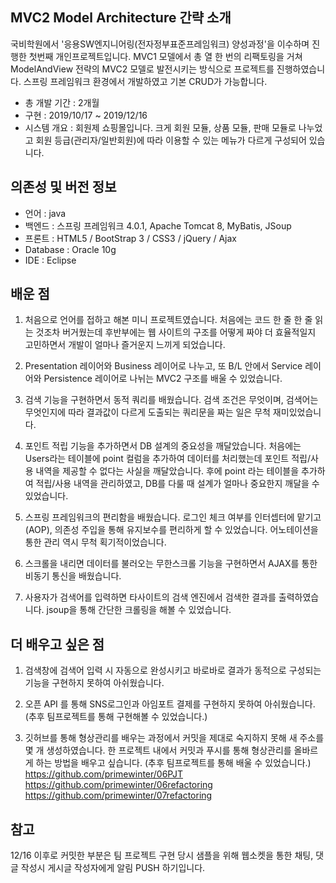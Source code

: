 ## MVC2 Model Architecture 간략 소개
국비학원에서 '응용SW엔지니어링(전자정부표준프레임워크) 양성과정'을 이수하며 진행한 첫번째 개인프로젝트입니다.
MVC1 모델에서 총 열 한 번의 리팩토링을 거쳐 ModelAndView 전략의 MVC2 모델로 발전시키는 방식으로 프로젝트를 진행하였습니다.
스프링 프레임워크 환경에서 개발하였고 기본 CRUD가 가능합니다.

+ 총 개발 기간 : 2개월
+ 구현 : 2019/10/17 ~ 2019/12/16
+ 시스템 개요 : 회원제 쇼핑몰입니다. 크게 회원 모듈, 상품 모듈, 판매 모듈로 나누었고 회원 등급(관리자/일반회원)에 따라 이용할 수 있는 메뉴가 다르게 구성되어 있습니다.



## 의존성 및 버전 정보
+ 언어 : java
+ 백엔드 : 스프링 프레임워크 4.0.1, Apache Tomcat 8, MyBatis, JSoup
+ 프론트 : HTML5 / BootStrap 3 / CSS3 / jQuery / Ajax 
+ Database : Oracle 10g
+ IDE : Eclipse 



## 배운 점
1. 처음으로 언어를 접하고 해본 미니 프로젝트였습니다. 처음에는 코드 한 줄 한 줄 읽는 것조차 버거웠는데 후반부에는 웹 사이트의 구조를 어떻게 짜야 더 효율적일지 고민하면서 개발이 얼마나 즐거운지 느끼게 되었습니다.

2. Presentation 레이어와 Business 레이어로 나누고, 또 B/L 안에서 Service 레이어와 Persistence 레이어로 나뉘는 MVC2 구조를 배울 수 있었습니다.

3. 검색 기능을 구현하면서 동적 쿼리를 배웠습니다. 검색 조건은 무엇이며, 검색어는 무엇인지에 따라 결과값이 다르게 도출되는 쿼리문을 짜는 일은 무척 재미있었습니다.

4. 포인트 적립 기능을 추가하면서 DB 설계의 중요성을 깨달았습니다. 처음에는 Users라는 테이블에 point 컬럼을 추가하여 데이터를 처리했는데 포인트 적립/사용 내역을 제공할 수 없다는 사실을 깨달았습니다. 후에 point 라는 테이블을 추가하여 적립/사용 내역을 관리하였고, DB를 다룰 때 설계가 얼마나 중요한지 깨달을 수 있었습니다.

5. 스프링 프레임워크의 편리함을 배웠습니다. 로그인 체크 여부를 인터셉터에 맡기고(AOP), 의존성 주입을 통해 유지보수를 편리하게 할 수 있었습니다. 어노테이션을 통한 관리 역시 무척 획기적이었습니다.

6. 스크롤을 내리면 데이터를 불러오는 무한스크롤 기능을 구현하면서 AJAX를 통한 비동기 통신을 배웠습니다. 

7. 사용자가 검색어를 입력하면 타사이트의 검색 엔진에서 검색한 결과를 출력하였습니다. jsoup을 통해 간단한 크롤링을 해볼 수 있었습니다.



## 더 배우고 싶은 점
1. 검색창에 검색어 입력 시 자동으로 완성시키고 바로바로 결과가 동적으로 구성되는 기능을 구현하지 못하여 아쉬웠습니다.

2. 오픈 API 를 통해 SNS로그인과 아임포트 결제를 구현하지 못하여 아쉬웠습니다. (추후 팀프로젝트를 통해 구현해볼 수 있었습니다.)

3. 깃허브를 통해 형상관리를 배우는 과정에서 커밋을 제대로 숙지하지 못해 새 주소를 몇 개 생성하였습니다. 한 프로젝트 내에서 커밋과 푸시를 통해 형상관리를 올바르게 하는 방법을 배우고 싶습니다. (추후 팀프로젝트를 통해 배울 수 있었습니다.)
https://github.com/primewinter/06PJT
https://github.com/primewinter/06refactoring
https://github.com/primewinter/07refactoring



## 참고
12/16 이후로 커밋한 부분은 팀 프로젝트 구현 당시 샘플을 위해 웹소켓을 통한 채팅, 댓글 작성시 게시글 작성자에게 알림 PUSH 하기입니다.
